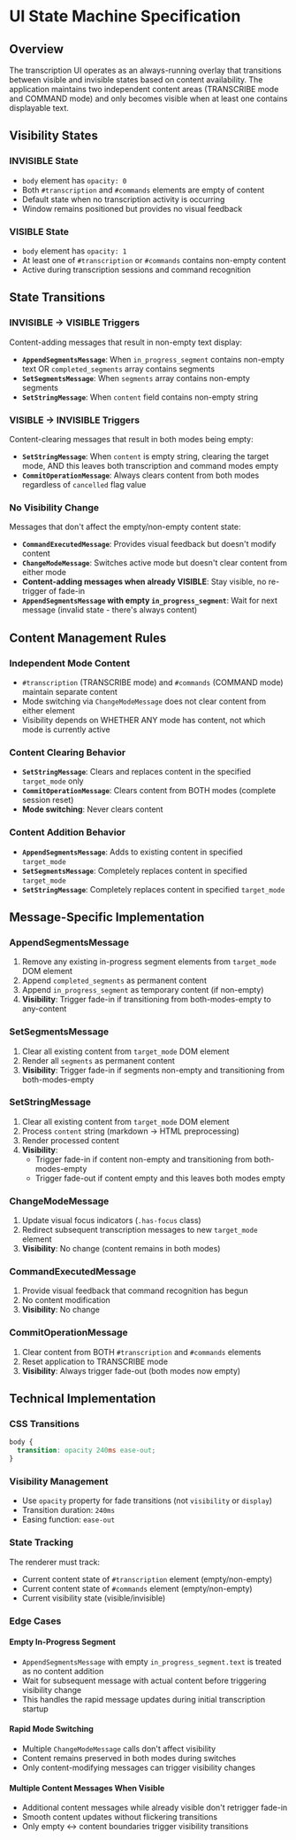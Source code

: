 # UI State Machine Specification

## Overview

The transcription UI operates as an always-running overlay that transitions between visible and invisible states based on content availability. The application maintains two independent content areas (TRANSCRIBE mode and COMMAND mode) and only becomes visible when at least one contains displayable text.

## Visibility States

### INVISIBLE State
- `body` element has `opacity: 0`
- Both `#transcription` and `#commands` elements are empty of content
- Default state when no transcription activity is occurring
- Window remains positioned but provides no visual feedback

### VISIBLE State
- `body` element has `opacity: 1`
- At least one of `#transcription` or `#commands` contains non-empty content
- Active during transcription sessions and command recognition

## State Transitions

### INVISIBLE → VISIBLE Triggers
Content-adding messages that result in non-empty text display:

- **`AppendSegmentsMessage`**: When `in_progress_segment` contains non-empty text OR `completed_segments` array contains segments
- **`SetSegmentsMessage`**: When `segments` array contains non-empty segments
- **`SetStringMessage`**: When `content` field contains non-empty string

### VISIBLE → INVISIBLE Triggers
Content-clearing messages that result in both modes being empty:

- **`SetStringMessage`**: When `content` is empty string, clearing the target mode, AND this leaves both transcription and command modes empty
- **`CommitOperationMessage`**: Always clears content from both modes regardless of `cancelled` flag value

### No Visibility Change
Messages that don't affect the empty/non-empty content state:

- **`CommandExecutedMessage`**: Provides visual feedback but doesn't modify content
- **`ChangeModeMessage`**: Switches active mode but doesn't clear content from either mode
- **Content-adding messages when already VISIBLE**: Stay visible, no re-trigger of fade-in
- **`AppendSegmentsMessage` with empty `in_progress_segment`**: Wait for next message (invalid state - there's always content)

## Content Management Rules

### Independent Mode Content
- `#transcription` (TRANSCRIBE mode) and `#commands` (COMMAND mode) maintain separate content
- Mode switching via `ChangeModeMessage` does not clear content from either element
- Visibility depends on WHETHER ANY mode has content, not which mode is currently active

### Content Clearing Behavior
- **`SetStringMessage`**: Clears and replaces content in the specified `target_mode` only
- **`CommitOperationMessage`**: Clears content from BOTH modes (complete session reset)
- **Mode switching**: Never clears content

### Content Addition Behavior
- **`AppendSegmentsMessage`**: Adds to existing content in specified `target_mode`
- **`SetSegmentsMessage`**: Completely replaces content in specified `target_mode`
- **`SetStringMessage`**: Completely replaces content in specified `target_mode`

## Message-Specific Implementation

### AppendSegmentsMessage
1. Remove any existing in-progress segment elements from `target_mode` DOM element
2. Append `completed_segments` as permanent content
3. Append `in_progress_segment` as temporary content (if non-empty)
4. **Visibility**: Trigger fade-in if transitioning from both-modes-empty to any-content

### SetSegmentsMessage
1. Clear all existing content from `target_mode` DOM element
2. Render all `segments` as permanent content
3. **Visibility**: Trigger fade-in if segments non-empty and transitioning from both-modes-empty

### SetStringMessage
1. Clear all existing content from `target_mode` DOM element
2. Process `content` string (markdown → HTML preprocessing)
3. Render processed content
4. **Visibility**:
   - Trigger fade-in if content non-empty and transitioning from both-modes-empty
   - Trigger fade-out if content empty and this leaves both modes empty

### ChangeModeMessage
1. Update visual focus indicators (`.has-focus` class)
2. Redirect subsequent transcription messages to new `target_mode` element
3. **Visibility**: No change (content remains in both modes)

### CommandExecutedMessage
1. Provide visual feedback that command recognition has begun
2. No content modification
3. **Visibility**: No change

### CommitOperationMessage
1. Clear content from BOTH `#transcription` and `#commands` elements
2. Reset application to TRANSCRIBE mode
3. **Visibility**: Always trigger fade-out (both modes now empty)

## Technical Implementation

### CSS Transitions
```css
body {
  transition: opacity 240ms ease-out;
}
```

### Visibility Management
- Use `opacity` property for fade transitions (not `visibility` or `display`)
- Transition duration: `240ms`
- Easing function: `ease-out`

### State Tracking
The renderer must track:
- Current content state of `#transcription` element (empty/non-empty)
- Current content state of `#commands` element (empty/non-empty)
- Current visibility state (visible/invisible)

### Edge Cases

#### Empty In-Progress Segment
- `AppendSegmentsMessage` with empty `in_progress_segment.text` is treated as no content addition
- Wait for subsequent message with actual content before triggering visibility change
- This handles the rapid message updates during initial transcription startup

#### Rapid Mode Switching
- Multiple `ChangeModeMessage` calls don't affect visibility
- Content remains preserved in both modes during switches
- Only content-modifying messages can trigger visibility changes

#### Multiple Content Messages When Visible
- Additional content messages while already visible don't retrigger fade-in
- Smooth content updates without flickering transitions
- Only empty ↔ content boundaries trigger visibility transitions